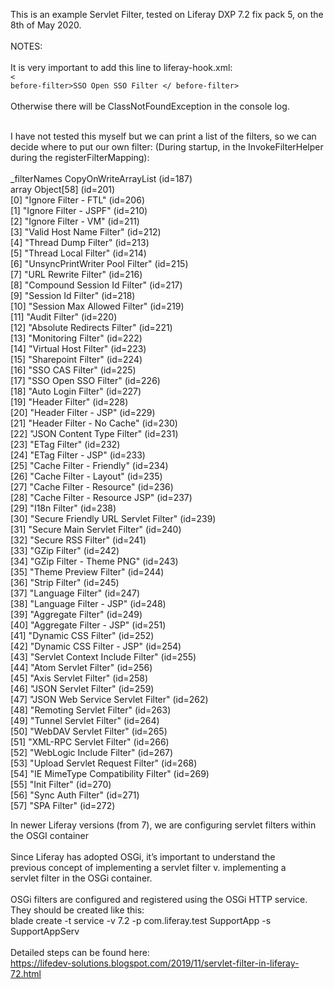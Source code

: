 
This is an example Servlet Filter, tested on Liferay DXP 7.2 fix pack 5,  on the 8th of May 2020.
<br>
<br>
NOTES:<br>
<br>
It is very important to add this line to liferay-hook.xml:<br>
    <code>< before-filter>SSO Open SSO Filter </ before-filter></code><br>
<br>
Otherwise there will be ClassNotFoundException in the console log.

<br>
I have not tested this myself but we can print a list of the filters, so we can decide where to put our own filter:
(During startup, in the InvokeFilterHelper during the registerFilterMapping):
<br>
<br>
_filterNames CopyOnWriteArrayList<E> (id=187)<br>
    array Object[58] (id=201)<br>
[0] "Ignore Filter - FTL" (id=206)<br>
[1] "Ignore Filter - JSPF" (id=210)<br>
[2] "Ignore Filter - VM" (id=211)<br>
[3] "Valid Host Name Filter" (id=212)<br>
[4] "Thread Dump Filter" (id=213)<br>
[5] "Thread Local Filter" (id=214)<br>
[6] "UnsyncPrintWriter Pool Filter" (id=215)<br>
[7] "URL Rewrite Filter" (id=216)<br>
[8] "Compound Session Id Filter" (id=217)<br>
[9] "Session Id Filter" (id=218)<br>
[10] "Session Max Allowed Filter" (id=219)<br>
[11] "Audit Filter" (id=220)<br>
[12] "Absolute Redirects Filter" (id=221)<br>
[13] "Monitoring Filter" (id=222)<br>
[14] "Virtual Host Filter" (id=223)<br>
[15] "Sharepoint Filter" (id=224)<br>
[16] "SSO CAS Filter" (id=225)<br>
[17] "SSO Open SSO Filter" (id=226)<br>
[18] "Auto Login Filter" (id=227)<br>
[19] "Header Filter" (id=228)<br>
[20] "Header Filter - JSP" (id=229)<br>
[21] "Header Filter - No Cache" (id=230)<br>
[22] "JSON Content Type Filter" (id=231)<br>
[23] "ETag Filter" (id=232)<br>
[24] "ETag Filter - JSP" (id=233)<br>
[25] "Cache Filter - Friendly" (id=234)<br>
[26] "Cache Filter - Layout" (id=235)<br>
[27] "Cache Filter - Resource" (id=236)<br>
[28] "Cache Filter - Resource JSP" (id=237)<br>
[29] "I18n Filter" (id=238)<br>
[30] "Secure Friendly URL Servlet Filter" (id=239)<br>
[31] "Secure Main Servlet Filter" (id=240)<br>
[32] "Secure RSS Filter" (id=241)<br>
[33] "GZip Filter" (id=242)<br>
[34] "GZip Filter - Theme PNG" (id=243)<br>
[35] "Theme Preview Filter" (id=244)<br>
[36] "Strip Filter" (id=245)<br>
[37] "Language Filter" (id=247)<br>
[38] "Language Filter - JSP" (id=248)<br>
[39] "Aggregate Filter" (id=249)<br>
[40] "Aggregate Filter - JSP" (id=251)<br>
[41] "Dynamic CSS Filter" (id=252)<br>
[42] "Dynamic CSS Filter - JSP" (id=254)<br>
[43] "Servlet Context Include Filter" (id=255)<br>
[44] "Atom Servlet Filter" (id=256)<br>
[45] "Axis Servlet Filter" (id=258)<br>
[46] "JSON Servlet Filter" (id=259)<br>
[47] "JSON Web Service Servlet Filter" (id=262)<br>
[48] "Remoting Servlet Filter" (id=263)<br>
[49] "Tunnel Servlet Filter" (id=264)<br>
[50] "WebDAV Servlet Filter" (id=265)<br>
[51] "XML-RPC Servlet Filter" (id=266)<br>
[52] "WebLogic Include Filter" (id=267)<br>
[53] "Upload Servlet Request Filter" (id=268)<br>
[54] "IE MimeType Compatibility Filter" (id=269)<br>
[55] "Init Filter" (id=270)<br>
[56] "Sync Auth Filter" (id=271)<br>
[57] "SPA Filter" (id=272)<br>


In newer Liferay versions (from 7), we are configuring servlet filters within the OSGI container<br>
<br>
Since Liferay has adopted OSGi, it’s important to understand the<br>
previous concept of implementing a servlet filter v. implementing a<br>
servlet filter in the OSGi container.<br>
<br>
OSGi filters are configured and registered using the OSGi HTTP service. <br>
They should be created like this:<br>
blade create -t service -v 7.2 -p com.liferay.test SupportApp -s SupportAppServ<br>
<br>
Detailed steps can be found here:<br>
https://lifedev-solutions.blogspot.com/2019/11/servlet-filter-in-liferay-72.html

